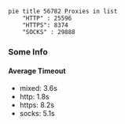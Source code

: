 
```mermaid
pie title 56782 Proxies in list
    "HTTP" : 25596
    "HTTPS": 8374
    "SOCKS" : 29888
```

### Some Info
#### Average Timeout

- mixed: 3.6s
- http: 1.8s
- https: 8.2s
- socks: 5.1s